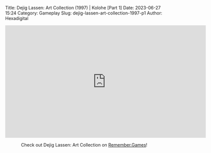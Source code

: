 Title: Dejig Lassen: Art Collection (1997) | Kolohe [Part 1]
Date: 2023-06-27 15:24
Category: Gameplay
Slug: dejig-lassen-art-collection-1997-p1
Author: Hexadigital

<center><iframe src="https://www.youtube.com/embed/uV5UIl3puAo?feature=oembed" allow="accelerometer; autoplay; encrypted-media; gyroscope; picture-in-picture" width="640" height="360" frameborder="0"></iframe>

Check out Dejig Lassen: Art Collection on [Remember.Games](https://remember.games/game/7945/dejig-lassen-art-collection/)!</center>